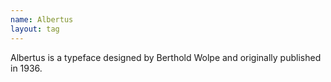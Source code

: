 ```yaml
---
name: Albertus
layout: tag
---
```

Albertus is a typeface designed by Berthold Wolpe and originally published in 1936.
